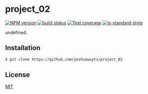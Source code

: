 # project_02
[![NPM version][npm-image]][npm-url]
[![build status][travis-image]][travis-url]
[![Test coverage][codecov-image]][codecov-url]
[![js-standard-style][standard-image]][standard-url]

undefined.

## Installation
```sh
$ git clone https://github.com/yoshuawuyts/project_02
```

## License
[MIT](https://tldrlegal.com/license/mit-license)

[npm-image]: https://img.shields.io/npm/v/project_02.svg?style=flat-square
[npm-url]: https://npmjs.org/package/project_02
[travis-image]: https://img.shields.io/travis/yoshuawuyts/project_02/master.svg?style=flat-square
[travis-url]: https://travis-ci.org/yoshuawuyts/project_02
[codecov-image]: https://img.shields.io/codecov/c/github/yoshuawuyts/project_02/master.svg?style=flat-square
[codecov-url]: https://codecov.io/github/yoshuawuyts/project_02
[standard-image]: https://img.shields.io/badge/code%20style-standard-brightgreen.svg?style=flat-square
[standard-url]: https://github.com/feross/standard
